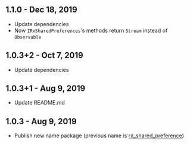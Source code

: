 ## 1.1.0 - Dec 18, 2019

*   Update dependencies
*   Now `IRxSharedPreferences`'s methods return `Stream` instead of `Observable`

## 1.0.3+2 - Oct 7, 2019

*   Update dependencies

## 1.0.3+1 - Aug 9, 2019

*   Update README.md

## 1.0.3 - Aug 9, 2019

*   Publish new name package (previous name is [rx_shared_preference](https://pub.dev/packages/rx_shared_preference))
